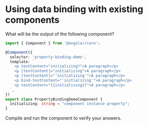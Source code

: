 # Using data binding with existing components

What will be the output of the following component?

``` typescript
import { Component } from '@angular/core';

@Component({
  selector: 'property-binding-demo',
  template: `
    <p textContent="initializing?">A paragraph</p>
    <p [textContent]="initializing">A paragraph</p>
    <p [textContent]="'initializing'">A paragraph</p>
    <p bind-textContent="'initializing'">A paragraph</p>
    <p textContent="{{initializing}}">A paragraph</p>
  `,
})
export class PropertyBindingDemoComponent {
  initializing: string = "component instance property";
}
```

Compile and run the component to verify your answers.
